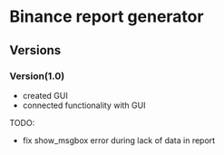 # Binance report generator

## Versions

### Version(1.0)
- created GUI
- connected functionality with GUI

TODO:
- fix show_msgbox error during lack of data in report